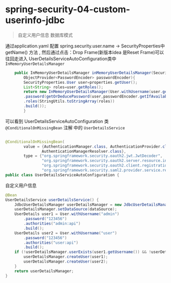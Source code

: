 # spring-security-04-custom-userinfo-jdbc

> 自定义用户信息 数据库模式

通过application.yaml 配置 spring.security.user.name -> SecurityProperties中 getName() 方法 ,
然后通过点击：Drop Frame(新版本idea 是Reset Frame)可以往回走进入
UserDetailsServiceAutoConfiguration类中 `InMemoryUserDetailsManager`

```java
    public InMemoryUserDetailsManager inMemoryUserDetailsManager(SecurityProperties properties,
        ObjectProvider<PasswordEncoder> passwordEncoder){
        SecurityProperties.User user=properties.getUser();
        List<String> roles=user.getRoles();
        return new InMemoryUserDetailsManager(User.withUsername(user.getName())
        .password(getOrDeducePassword(user,passwordEncoder.getIfAvailable()))
        .roles(StringUtils.toStringArray(roles))
        .build());
        }
```

可以看到 UserDetailsServiceAutoConfiguration 类 `@ConditionalOnMissingBean` 注解 中的 `UserDetailsService`

```java

@ConditionalOnMissingBean(
        value = {AuthenticationManager.class, AuthenticationProvider.class, UserDetailsService.class,
                AuthenticationManagerResolver.class},
        type = {"org.springframework.security.oauth2.jwt.JwtDecoder",
                "org.springframework.security.oauth2.server.resource.introspection.OpaqueTokenIntrospector",
                "org.springframework.security.oauth2.client.registration.ClientRegistrationRepository",
                "org.springframework.security.saml2.provider.service.registration.RelyingPartyRegistrationRepository"})
public class UserDetailsServiceAutoConfiguration {
```

自定义用户信息

```java
@Bean
UserDetailsService userDetailsService() {
    JdbcUserDetailsManager userDetailsManager = new JdbcUserDetailsManager();
    userDetailsManager.setDataSource(dataSource);
    UserDetails user1 = User.withUsername("admin")
        .password("123456")
        .authorities("admin:api")
        .build();
    UserDetails user2 = User.withUsername("user")
        .password("123456")
        .authorities("user:api")
        .build();
    if (!userDetailsManager.userExists(user1.getUsername()) && !userDetailsManager.userExists(user2.getUsername())) {
        userDetailsManager.createUser(user1);
        userDetailsManager.createUser(user2);
    }
    return userDetailsManager;
}
```

